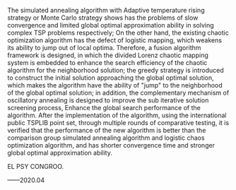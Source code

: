 The simulated annealing algorithm with Adaptive temperature rising strategy or Monte Carlo strategy shows has the problems of slow convergence and limited global optimal approximation ability in solving complex TSP problems respectively; On the other hand, the existing chaotic optimization algorithm has the defect of logistic mapping, which weakens its ability to jump out of local optima. Therefore, a fusion algorithm framework is designed, in which the divided Lorenz chaotic  mapping system is embedded to enhance the search efficiency of the chaotic algorithm for the neighborhood solution; the greedy strategy is introduced to construct the initial solution approaching the global optimal solution, which makes the algorithm have the ability of "jump" to the neighborhood of the global optimal solution; in addition, the complementary mechanism of oscillatory annealing is designed to improve the sub iterative solution screening process, Enhance the global search performance of the algorithm. After the implementation of the algorithm, using the international public TSPLIB point set, through multiple rounds of comparative testing, it is verified that the performance of the new algorithm is better than the comparison group simulated annealing algorithm and logistic chaos optimization algorithm, and has shorter convergence time and stronger global optimal approximation ability.

EL PSY CONGROO. 

——2020.04

